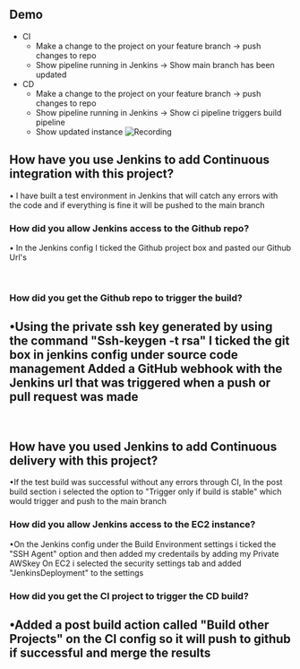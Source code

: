 ## Demo
- CI
  - Make a change to the project on your feature branch -> push changes to repo
  - Show pipeline running in Jenkins -> Show main branch has been updated
- CD
  - Make a change to the project on your feature branch -> push changes to repo
  - Show pipeline running in Jenkins -> Show ci pipeline triggers build pipeline
  - Show updated instance
![Recording](Recording.gif)


## How have you use Jenkins to add Continuous integration with this project?

• I have built a test environment in Jenkins that will catch any errors with the code and if everything is fine it will be pushed to 
the main branch​

### How did you allow Jenkins access to the Github repo?

• In the Jenkins config I ticked the Github project box and pasted our Github Url's

​
### How did you get the Github repo to trigger the build?

•Using the private ssh key generated by using the command "Ssh-keygen -t rsa" I ticked the git box in jenkins config under source code management 
Added a GitHub webhook with the Jenkins url that was triggered when a push or pull request was made
---
​
## How have you used Jenkins to add Continuous delivery with this project?

•If the test build was successful without any errors through CI, In the post build section i selected the option to "Trigger only if build is stable" which would trigger and push to the main branch

### How did you allow Jenkins access to the EC2 instance?

•On the Jenkins config under the Build Environment settings i ticked the "SSH Agent" option and then added my credentails by adding my Private AWSkey
On EC2 i selected the security settings tab and added "JenkinsDeployment" to the settings
​
### How did you get the CI project to trigger the CD build?

•Added a post build action called "Build other Projects" on the CI config so it will push to github if successful and merge the results 
​
---

